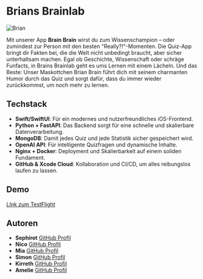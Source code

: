 # Brians Brainlab
![Brian](https://github.com/user-attachments/assets/8713d165-d180-4ca9-ba0d-b70a79b5d1bb)


Mit unserer App **Brain Brain** wirst du zum Wissenschampion – oder zumindest zur Person mit den besten "Really?!"-Momenten. Die Quiz-App bringt dir Fakten bei, die die Welt nicht unbedingt braucht, aber sicher unterhaltsam machen. Egal ob Geschichte, Wissenschaft oder schräge Funfacts, in Brains Brainlab geht es ums Lernen mit einem Lächeln.
Und das Beste: Unser Maskottchen Brian Brain führt dich mit seinem charmanten Humor durch das Quiz und sorgt dafür, dass du immer wieder zurückkommst, um noch mehr zu lernen.

## Techstack

- **Swift/SwiftUI**: Für ein modernes und nutzerfreundliches iOS-Frontend.
- **Python + FastAPI**: Das Backend sorgt für eine schnelle und skalierbare Datenverarbeitung.
- **MongoDB**: Damit jedes Quiz und jede Statistik sicher gespeichert wird.
- **OpenAI API**: Für intelligente Quizfragen und dynamische Inhalte.
- **Nginx + Docker**: Deployment und Skalierbarkeit auf einem soliden Fundament.
- **GitHub & Xcode Cloud**: Kollaboration und CI/CD, um alles reibungslos laufen zu lassen.


## Demo
[LInk zum TestFlight](https://testflight.apple.com/join/qVq4CCQx)


## Autoren
- **Sephirot** [GitHub Profil]()
- **Nico** [GitHub Profil]()
- **Mia** [GitHub Profil](https://github.com/MiaKoring)
- **Simon** [GitHub Profil](https://github.com/simon-zwicker)
- **Kirreth** [GitHub Profil](https://github.com/Kirreth)
- **Amelie** [GitHub Profil](https://github.com/amelonelie)



